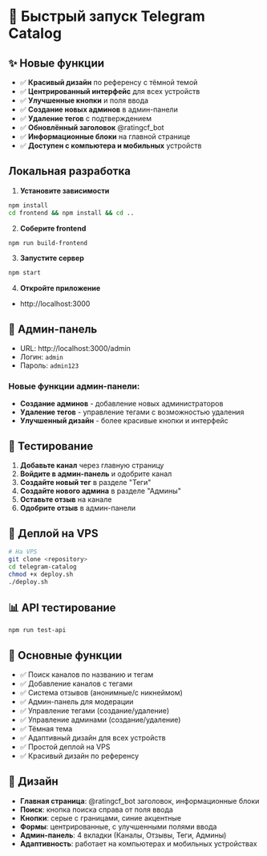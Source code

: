 # 🚀 Быстрый запуск Telegram Catalog

## ✨ Новые функции

- ✅ **Красивый дизайн** по референсу с тёмной темой
- ✅ **Центрированный интерфейс** для всех устройств
- ✅ **Улучшенные кнопки** и поля ввода
- ✅ **Создание новых админов** в админ-панели
- ✅ **Удаление тегов** с подтверждением
- ✅ **Обновлённый заголовок** @ratingcf_bot
- ✅ **Информационные блоки** на главной странице
- ✅ **Доступен с компьютера и мобильных** устройств

## Локальная разработка

1. **Установите зависимости**
```bash
npm install
cd frontend && npm install && cd ..
```

2. **Соберите frontend**
```bash
npm run build-frontend
```

3. **Запустите сервер**
```bash
npm start
```

4. **Откройте приложение**
- http://localhost:3000

## 🔐 Админ-панель

- URL: http://localhost:3000/admin
- Логин: `admin`
- Пароль: `admin123`

### Новые функции админ-панели:
- **Создание админов** - добавление новых администраторов
- **Удаление тегов** - управление тегами с возможностью удаления
- **Улучшенный дизайн** - более красивые кнопки и интерфейс

## 📱 Тестирование

1. **Добавьте канал** через главную страницу
2. **Войдите в админ-панель** и одобрите канал
3. **Создайте новый тег** в разделе "Теги"
4. **Создайте нового админа** в разделе "Админы"
5. **Оставьте отзыв** на канале
6. **Одобрите отзыв** в админ-панели

## 🚀 Деплой на VPS

```bash
# На VPS
git clone <repository>
cd telegram-catalog
chmod +x deploy.sh
./deploy.sh
```

## 📊 API тестирование

```bash
npm run test-api
```

## 🎯 Основные функции

- ✅ Поиск каналов по названию и тегам
- ✅ Добавление каналов с тегами
- ✅ Система отзывов (анонимные/с никнеймом)
- ✅ Админ-панель для модерации
- ✅ Управление тегами (создание/удаление)
- ✅ Управление админами (создание/удаление)
- ✅ Тёмная тема
- ✅ Адаптивный дизайн для всех устройств
- ✅ Простой деплой на VPS
- ✅ Красивый дизайн по референсу

## 🎨 Дизайн

- **Главная страница**: @ratingcf_bot заголовок, информационные блоки
- **Поиск**: кнопка поиска справа от поля ввода
- **Кнопки**: серые с границами, синие акцентные
- **Формы**: центрированные, с улучшенными полями ввода
- **Админ-панель**: 4 вкладки (Каналы, Отзывы, Теги, Админы)
- **Адаптивность**: работает на компьютерах и мобильных устройствах 